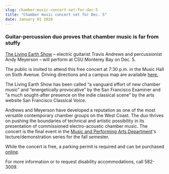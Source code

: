 ```yaml
---
slug: chamber-music-concert-set-for-dec-5
title: "Chamber music concert set for Dec. 5"
date: January 01 2020
---
```


<h3>Guitar-percussion duo proves that chamber music is far from stuffy</h3><p><a href="http://thelivingearthshow.com">The Living Earth Show</a> – electric guitarist Travis Andrews and percussionist Andy Meyerson – will perform at CSU Monterey Bay on Dec. 5.
</p><p>The public is invited to attend this free concert at 7:30 p.m. in the Music Hall on Sixth Avenue. Driving directions and a campus map are available <a href="http://csumb.edu/maps">here.</a>
</p><p>The Living Earth Show has been called “a vanguard effort of new chamber music” and “energetically provocative” by the San Francisco Examiner and “a much sought&#45;after presence on the indie classical scene” by the arts website San Francisco Classical Voice.
</p><p>Andrews and Meyerson have developed a reputation as one of the most versatile contemporary chamber groups on the West Coast. The duo thrives on pushing the boundaries of technical and artistic possibility in its presentation of commissioned electro&#45;acoustic chamber music. The concert is the final event in the <a href="http://csumb.edu/music">Music and Performing Arts Department</a>'s lecture/demonstration series for the fall semester.
</p><p>While the concert is free, a parking permit is required and can be purchased <a href="http://parking.csumb.edu/buy&#45;permit">online</a>.
</p><p>For more information or to request disability accommodations, call 582&#45;3009.
</p>
